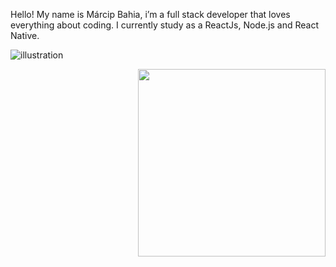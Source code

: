 Hello! My name is Márcip Bahia, i’m a full stack developer that loves everything about coding. I currently study as a ReactJs, Node.js and React Native.


![illustration](https://user-images.githubusercontent.com/42573399/123120852-0a7b7280-d41b-11eb-8476-d2256bb7fc0e.png)

<img align="right" src="https://github.com/josepholiveira/josepholiveira/blob/master/images/illustration.png" width="300"/>
<!--
**marciobahia/marciobahia** is a ✨ _special_ ✨ repository because its `README.md` (this file) appears on your GitHub profile.

Here are some ideas to get you started:

- 🔭 I’m currently working on ...
- 🌱 I’m currently learning ...
- 👯 I’m looking to collaborate on ...
- 🤔 I’m looking for help with ...
- 💬 Ask me about ...
- 📫 How to reach me: ...
- 😄 Pronouns: ...
- ⚡ Fun fact: ...
-->
